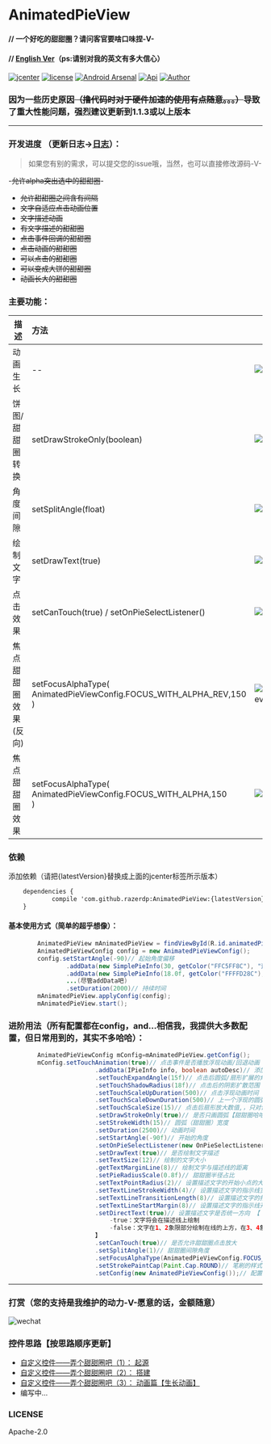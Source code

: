 # AnimatedPieView

#### // 一个好吃的甜甜圈？请问客官要啥口味捏-V- 
#### // [English Ver](https://github.com/razerdp/AnimatedPieView/blob/master/README_EN.md)（ps:请别对我的英文有多大信心）

[![jcenter](https://api.bintray.com/packages/razerdp/maven/AnimatedPieView/images/download.svg)](https://bintray.com/razerdp/maven/AnimatedPieView/_latestVersion)
[![license](https://img.shields.io/badge/license-Apache--2.0-blue.svg)](https://github.com/razerdp/AnimatedPieView/blob/master/LICENSE)
[![Android Arsenal](https://img.shields.io/badge/Android%20Arsenal-AnimatedPieView-brightgreen.svg?style=flat)](https://android-arsenal.com/details/1/6507)
[![Api](https://img.shields.io/badge/Api-14%2B-green.svg)](https://img.shields.io/badge/Api-14%2B-green.svg)
[![Author](https://img.shields.io/badge/Author-razerdp-blue.svg)](https://github.com/razerdp) 

### 因为一些历史原因~~（撸代码时对于硬件加速的使用有点随意。。。）~~导致了重大性能问题，强烈建议更新到1.1.3或以上版本

--- 

### 开发进度 （更新日志->[日志](https://github.com/razerdp/AnimatedPieView/blob/master/UPDATE_LOG.md)）：
  > 如果您有别的需求，可以提交您的issue哦，当然，也可以直接修改源码-V-
  
  -~~允许alpha突出选中的甜甜圈~~-
  - ~~允许甜甜圈之间含有间隔~~
  - ~~文字自适应点击动画位置~~
  - ~~文字描述动画~~
  - ~~有文字描述的甜甜圈~~
  - ~~点击事件回调的甜甜圈~~
  - ~~点击动画的甜甜圈~~
  - ~~可以点击的甜甜圈~~
  - ~~可以变成大饼的甜甜圈~~
  - ~~动画长大的甜甜圈~~

### 主要功能：
| 描述        | 方法    |  预览  |
| --------   | :-----   | ---- |
| 动画生长        | --      |   ![pie_animation](https://github.com/razerdp/AnimatedPieView/blob/master/art/pie_animation.gif)    |
| 饼图/甜甜圈转换        | setDrawStrokeOnly(boolean)      |   ![pie_switch](https://github.com/razerdp/AnimatedPieView/blob/master/art/pie_switch.gif)    |
| 角度间隙       | setSplitAngle(float)      |   ![pie_split_angle](https://github.com/razerdp/AnimatedPieView/blob/master/art/pie_split_angle.gif)    |
| 绘制文字       | setDrawText(true)      |   ![pie_with_text](https://github.com/razerdp/AnimatedPieView/blob/master/art/pie_with_text.gif)    |
| 点击效果       | setCanTouch(true) / setOnPieSelectListener()    |   ![pie_click_effect](https://github.com/razerdp/AnimatedPieView/blob/master/art/pie_click_effect.gif)    |
| 焦点甜甜圈效果 (反向)      | setFocusAlphaType(<br>AnimatedPieViewConfig.FOCUS_WITH_ALPHA_REV,150<br>)    |   ![pie_click_with_focus_alpha_type_rev](https://github.com/razerdp/AnimatedPieView/blob/master/art/pie_click_with_focus_alpha_type_rev.gif)    |
| 焦点甜甜圈效果       | setFocusAlphaType(<br>AnimatedPieViewConfig.FOCUS_WITH_ALPHA,150<br>)    |   ![pie_click_with_focus_alpha_type](https://github.com/razerdp/AnimatedPieView/blob/master/art/pie_click_with_focus_alpha_type.gif)    |

### 依赖

添加依赖（请把{latestVersion}替换成上面的jcenter标签所示版本）
```xml
	dependencies {
	        compile 'com.github.razerdp:AnimatedPieView:{latestVersion}'
	}
```

#### 基本使用方式（简单的超乎想像）：

```java
        AnimatedPieView mAnimatedPieView = findViewById(R.id.animatedPieView);
        AnimatedPieViewConfig config = new AnimatedPieViewConfig();
        config.setStartAngle(-90)// 起始角度偏移
                .addData(new SimplePieInfo(30, getColor("FFC5FF8C"), "这是第一段"))//数据（实现IPieInfo接口的bean）
                .addData(new SimplePieInfo(18.0f, getColor("FFFFD28C"), "这是第二段"))
                ...(尽管addData吧)
                .setDuration(2000)// 持续时间
        mAnimatedPieView.applyConfig(config);
        mAnimatedPieView.start();
```

### 进阶用法（所有配置都在config，and...相信我，我提供大多数配置，但日常用到的，其实不多哈哈）：
```java
        AnimatedPieViewConfig mConfig=mAnimatedPieView.getConfig();
        mConfig.setTouchAnimation(true)// 点击事件是否播放浮现动画/回退动画（默认true）
                        .addData(IPieInfo info, boolean autoDesc)// 添加数据，autoDesc：是否自动补充描述？（百分比）
                        .setTouchExpandAngle(15f)// 点击后圆弧/扇形扩展的角度
                        .setTouchShadowRadius(18f)// 点击后的阴影扩散范围
                        .setTouchScaleUpDuration(500)// 点击浮现动画时间
                        .setTouchScaleDownDuration(500)// 上一个浮现的圆弧回退的动画时间
                        .setTouchScaleSize(15)// 点击后扇形放大数值,，只对饼图有效
                        .setDrawStrokeOnly(true)// 是否只画圆弧【甜甜圈哈哈】，否则画扇形（默认true）
                        .setStrokeWidth(15)// 圆弧（甜甜圈）宽度
                        .setDuration(2500)// 动画时间
                        .setStartAngle(-90f)// 开始的角度
                        .setOnPieSelectListener(new OnPieSelectListener<IPieInfo>())//点击事件
                        .setDrawText(true)// 是否绘制文字描述
                        .setTextSize(12)// 绘制的文字大小
                        .getTextMarginLine(8)// 绘制文字与描述线的距离
                        .setPieRadiusScale(0.8f)// 甜甜圈半径占比
                        .setTextPointRadius(2)// 设置描述文字的开始小点的大小
                        .setTextLineStrokeWidth(4)// 设置描述文字的指示线宽度
                        .setTextLineTransitionLength(8)// 设置描述文字的指示线折角处长度
                        .setTextLineStartMargin(8)// 设置描述文字的指示线开始距离外圆半径的大小
                        .setDirectText(true)// 设置描述文字是否统一方向 【
                            -true：文字将会在描述线上绘制
                            -false：文字在1、2象限部分绘制在线的上方，在3、4象限绘制在线的下方
                        】
                        .setCanTouch(true)// 是否允许甜甜圈点击放大
                        .setSplitAngle(1)// 甜甜圈间隙角度
                        .setFocusAlphaType(AnimatedPieViewConfig.FOCUS_WITH_ALPHA_REV,150)// 焦点甜甜圈的alpha表现形态及alpha削减值
                        .setStrokePaintCap(Paint.Cap.ROUND)// 笔刷的样式
                        .setConfig(new AnimatedPieViewConfig());// 配置（这里的new只是演示哦，可不要学我例子这里直接塞进一个新的config，否则上面的设置都浪费了）
```

---

### 打赏（您的支持是我维护的动力-V-愿意的话，金额随意）
![wechat](https://github.com/razerdp/AnimatedPieView/blob/master/art/wechat.jpg)

### 控件思路【按思路顺序更新】
 - [自定义控件——弄个甜甜圈吧（1）： 起源](http://www.jianshu.com/p/b2a2d82e107e)
 - [自定义控件——弄个甜甜圈吧（2）： 搭建](http://www.jianshu.com/p/562c525ff927)
 - [自定义控件——弄个甜甜圈吧（3）： 动画篇【生长动画】](http://www.jianshu.com/p/f7842a97cb3e)
 - 编写中...

### LICENSE
Apache-2.0
   
   

   



